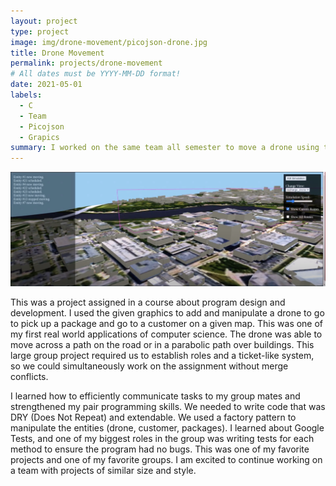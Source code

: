 ```yaml
---
layout: project
type: project
image: img/drone-movement/picojson-drone.jpg
title: Drone Movement
permalink: projects/drone-movement
# All dates must be YYYY-MM-DD format!
date: 2021-05-01
labels:
  - C
  - Team
  - Picojson
  - Grapics
summary: I worked on the same team all semester to move a drone using the pre-made graphics. The drone picked up and delivered packages to customers.
---
```


<div class="text-center p-4">
  <img width="1200px" src="../img/drone-movement/drone-map.png" class="img-thumbnail" >
</div>

This was a project assigned in a course about program design and development. I used the given graphics to add and manipulate a drone to go to pick up a package and go to a customer on a given map. This was one of my first real world applications of computer science. The drone was able to move across a path on the road or in a parabolic path over buildings. This large group project required us to establish roles and a ticket-like system, so we could simultaneously work on the assignment without merge conflicts. 

I learned how to efficiently communicate tasks to my group mates and strengthened my pair programming skills. We needed to write code that was DRY (Does Not Repeat) and extendable. We used a factory pattern to manipulate the entities (drone, customer, packages). I learned about Google Tests, and one of my biggest roles in the group was writing tests for each method to ensure the program had no bugs. This was one of my favorite projects and one of my favorite groups. I am excited to continue working on a team with projects of similar size and style.



<br>
<br>
<br>
